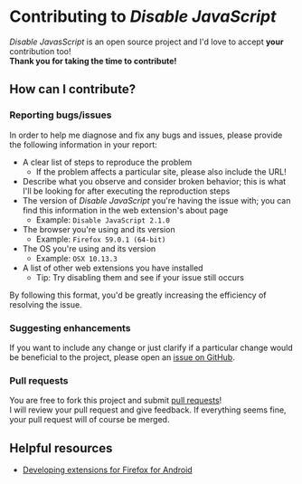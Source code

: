 # Contributing to *Disable JavaScript*
*Disable JavasScript* is an open source project and I'd love to accept **your** contribution too!  
**Thank you for taking the time to contribute!**

## How can I contribute?

### Reporting bugs/issues
In order to help me diagnose and fix any bugs and issues, please provide the following information in your report:
- A clear list of steps to reproduce the problem
  - If the problem affects a particular site, please also include the URL!
- Describe what you observe and consider broken behavior; this is what I'll be looking for after executing the reproduction steps
- The version of *Disable JavaScript* you're having the issue with; you can find this information in the web extension's about page
  - Example: `Disable JavaScript 2.1.0`
- The browser you're using and its version
  - Example: `Firefox 59.0.1 (64-bit)`
- The OS you're using and its version
  - Example: `OSX 10.13.3`
- A list of other web extensions you have installed
  - Tip: Try disabling them and see if your issue still occurs

By following this format, you'd be greatly increasing the efficiency of resolving the issue.

### Suggesting enhancements
If you want to include any change or just clarify if a particular change would be beneficial to the project,
please open an [issue on GitHub](../../issues).  

### Pull requests
You are free to fork this project and submit [pull requests](../../pulls)!  
I will review your pull request and give feedback. If everything seems fine, your pull request will of course be merged.

## Helpful resources
- [Developing extensions for Firefox for Android](https://developer.mozilla.org/en-US/docs/Mozilla/Add-ons/WebExtensions/Developing_WebExtensions_for_Firefox_for_Android)
